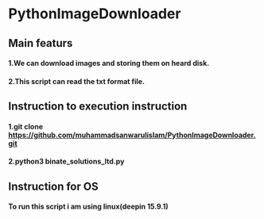 # PythonImageDownloader
## Main featurs
 #### 1.We can download images and storing them on heard disk.
 #### 2.This script can read the txt format file.


## Instruction to execution instruction
#### 1.git clone https://github.com/muhammadsanwarulislam/PythonImageDownloader.git
#### 2.python3 binate_solutions_ltd.py

## Instruction for OS
#### To run this script i am using linux(deepin 15.9.1)
